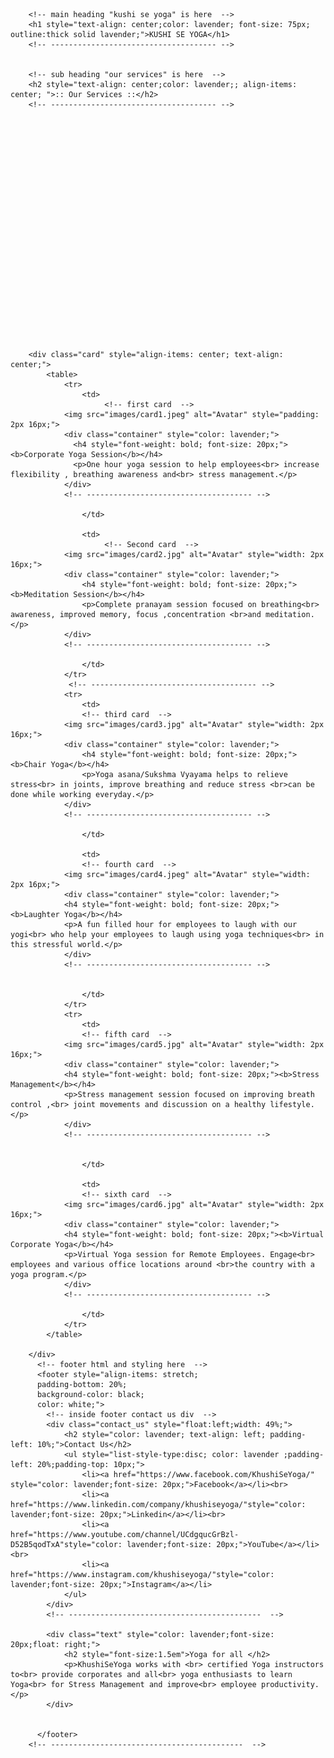         <!-- main heading "kushi se yoga" is here  -->
        <h1 style="text-align: center;color: lavender; font-size: 75px; outline:thick solid lavender;">KUSHI SE YOGA</h1>
        <!-- ------------------------------------- -->


        <!-- sub heading "our services" is here  -->
        <h2 style="text-align: center;color: lavender;; align-items: center; ">:: Our Services ::</h2>
        <!-- ------------------------------------- -->

        
        
        
        
        
        
        
        
        
        
        
        
        
        
        
        
        
        
        
        
        
        
        
        <div class="card" style="align-items: center; text-align: center;">
            <table>
                <tr>
                    <td>
                         <!-- first card  -->
                <img src="images/card1.jpeg" alt="Avatar" style="padding: 2px 16px;">
                <div class="container" style="color: lavender;">
                  <h4 style="font-weight: bold; font-size: 20px;"><b>Corporate Yoga Session</b></h4>
                  <p>One hour yoga session to help employees<br> increase flexibility , breathing awareness and<br> stress management.​</p>
                </div>
                <!-- ------------------------------------- -->
        
                    </td>
    
                    <td>
                         <!-- Second card  -->
                <img src="images/card2.jpg" alt="Avatar" style="width: 2px 16px;">
                <div class="container" style="color: lavender;">
                    <h4 style="font-weight: bold; font-size: 20px;"><b>Meditation Session</b></h4>
                    <p>Complete pranayam session focused on breathing<br> awareness, improved memory, focus ,concentration <br>and meditation.​</p>
                </div>
                <!-- ------------------------------------- -->
    
                    </td>
                </tr>
                 <!-- ------------------------------------- -->
                <tr>
                    <td>
                    <!-- third card  -->
                <img src="images/card3.jpg" alt="Avatar" style="width: 2px 16px;">
                <div class="container" style="color: lavender;">
                    <h4 style="font-weight: bold; font-size: 20px;"><b>Chair Yoga</b></h4>
                    <p>Yoga asana/Sukshma Vyayama helps to relieve stress<br> in joints, improve breathing and reduce stress <br>can be done while working everyday.​</p>
                </div>
                <!-- ------------------------------------- -->
        
                    </td>
    
                    <td>
                    <!-- fourth card  -->
                <img src="images/card4.jpeg" alt="Avatar" style="width: 2px 16px;">
                <div class="container" style="color: lavender;">
                <h4 style="font-weight: bold; font-size: 20px;"><b>Laughter Yoga</b></h4>
                <p>A fun filled hour for employees to laugh with our yogi<br> who help your employees to laugh using yoga techniques<br> in this stressful world.​</p>
                </div>
                <!-- ------------------------------------- -->
    
                        
                    </td>
                </tr>
                <tr>
                    <td>
                    <!-- fifth card  -->
                <img src="images/card5.jpg" alt="Avatar" style="width: 2px 16px;">
                <div class="container" style="color: lavender;">
                <h4 style="font-weight: bold; font-size: 20px;"><b>Stress Management</b></h4>
                <p>Stress management session focused on improving breath control ,<br> joint movements and discussion on a healthy lifestyle.</p>
                </div>
                <!-- ------------------------------------- -->
    
        
                    </td>
    
                    <td>
                    <!-- sixth card  -->
                <img src="images/card6.jpg" alt="Avatar" style="width: 2px 16px;">
                <div class="container" style="color: lavender;">
                <h4 style="font-weight: bold; font-size: 20px;"><b>Virtual Corporate Yoga</b></h4>
                <p>Virtual Yoga session for Remote Employees. Engage<br> employees and various office locations around <br>the country with a yoga program.​</p>
                </div>
                <!-- ------------------------------------- -->
                        
                    </td>
                </tr>
            </table>

        </div>
          <!-- footer html and styling here  -->
          <footer style="align-items: stretch;
          padding-bottom: 20%;
          background-color: black;
          color: white;">
            <!-- inside footer contact us div  -->
            <div class="contact_us" style="float:left;width: 49%;">
                <h2 style="color: lavender; text-align: left; padding-left: 10%;">Contact Us</h2>
                <ul style="list-style-type:disc; color: lavender ;padding-left: 20%;padding-top: 10px;">
                    <li><a href="https://www.facebook.com/KhushiSeYoga/" style="color: lavender;font-size: 20px;">Facebook</a></li><br>
                    <li><a href="https://www.linkedin.com/company/khushiseyoga/"style="color: lavender;font-size: 20px;">Linkedin</a></li><br>
                    <li><a href="https://www.youtube.com/channel/UCdgqucGrBzl-D52B5qodTxA"style="color: lavender;font-size: 20px;">YouTube</a></li><br>
                    <li><a href="https://www.instagram.com/khushiseyoga/"style="color: lavender;font-size: 20px;">Instagram</a></li>
                </ul>
            </div>
            <!-- -------------------------------------------  -->
    
            <div class="text" style="color: lavender;font-size: 20px;float: right;">
                <h2 style="font-size:1.5em">Yoga for all </h2>
                <p>KhushiSeYoga works with <br> certified Yoga instructors to<br> provide corporates and all<br> yoga enthusiasts to learn Yoga<br> for Stress Management and improve<br> employee productivity.</p>
            </div>


          </footer>
        <!-- -------------------------------------------  -->
